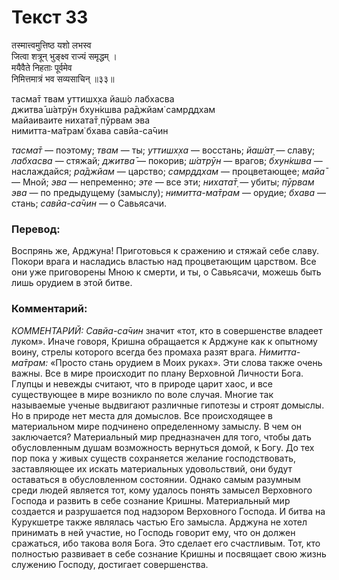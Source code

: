 # Текст 33

तस्मात्त्वमुत्तिष्ठ यशो लभस्व  
जित्वा शत्रून् भुङ्क्ष्व राज्यं समृद्धम् ।  
मयैवैते निहताः पूर्वमेव  
निमित्तमात्रं भव सव्यसाचिन् ॥३३॥

тасма̄т твам уттишх̣ха йаш́о лабхасва  
джитва̄ ш́атрӯн бхун̇кшва ра̄джйам̇ самр̣ддхам  
майаиваите нихата̄т̣ пӯрвам эва  
нимитта-ма̄трам̇ бхава савйа-са̄чин

_тасма̄т_ — поэтому; _твам_ — ты; _уттишх̣ха_ — восстань; _йаш́ат̣_ — славу; _лабхасва_ — стяжай; _джитва̄_ — покорив; _ш́атрӯн_ — врагов; _бхун̇кшва_ — наслаждайся; _ра̄джйам_ — царство; _самр̣ддхам_ — процветающее; _майа̄_ — Мной; _эва_ — непременно; _эте_ — все эти; _нихата̄т̣_ — убиты; _пӯрвам эва_ — по предыдущему (замыслу); _нимитта-ма̄трам_ — орудие; _бхава_ — стань; _савйа-са̄чин_ — о Савьясачи.

### Перевод:

Воспрянь же, Арджуна! Приготовься к сражению и стяжай себе славу. Покори врага и насладись властью над процветающим царством. Все они уже приговорены Мною к смерти, и ты, о Савьясачи, можешь быть лишь орудием в этой битве.

### Комментарий:

_КОММЕНТАРИЙ: Савйа-са̄чин_ значит «тот, кто в совершенстве владеет луком». Иначе говоря, Кришна обращается к Арджуне как к опытному воину, стрелы которого всегда без промаха разят врага. _Нимитта-ма̄трам:_ «Просто стань орудием в Моих руках». Эти слова также очень важны. Все в мире происходит по плану Верховной Личности Бога. Глупцы и невежды считают, что в природе царит хаос, и все существующее в мире возникло по воле случая. Многие так называемые ученые выдвигают различные гипотезы и строят домыслы. Но в природе нет места для домыслов. Все происходящее в материальном мире подчинено определенному замыслу. В чем он заключается? Материальный мир предназначен для того, чтобы дать обусловленным душам возможность вернуться домой, к Богу. До тех пор пока у живых существ сохраняется желание господствовать, заставляющее их искать материальных удовольствий, они будут оставаться в обусловленном состоянии. Однако самым разумным среди людей является тот, кому удалось понять замысел Верховного Господа и развить в себе сознание Кришны. Материальный мир создается и разрушается под надзором Верховного Господа. И битва на Курукшетре также являлась частью Его замысла. Арджуна не хотел принимать в ней участие, но Господь говорит ему, что он должен сражаться, ибо такова воля Бога. Это сделает его счастливым. Тот, кто полностью развивает в себе сознание Кришны и посвящает свою жизнь служению Господу, достигает совершенства.